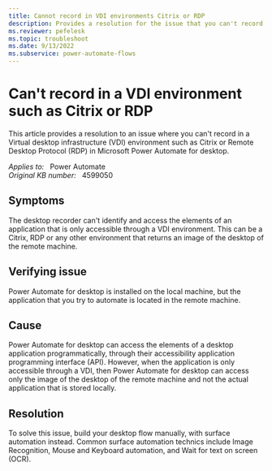 ```yaml
---
title: Cannot record in VDI environments Citrix or RDP
description: Provides a resolution for the issue that you can't record in a VDI environment such as Citrix or RDP.
ms.reviewer: pefelesk
ms.topic: troubleshoot
ms.date: 9/13/2022
ms.subservice: power-automate-flows
---
```

# Can't record in a VDI environment such as Citrix or RDP

This article provides a resolution to an issue where you can't record in a Virtual desktop infrastructure (VDI) environment such as Citrix or Remote Desktop Protocol (RDP) in Microsoft Power Automate for desktop.

_Applies to:_ &nbsp; Power Automate  
_Original KB number:_ &nbsp; 4599050

## Symptoms

The desktop recorder can't identify and access the elements of an application that is only accessible through a VDI environment. This can be a Citrix, RDP or any other environment that returns an image of the desktop of the remote machine.

## Verifying issue

Power Automate for desktop is installed on the local machine, but the application that you try to automate is located in the remote machine.

## Cause

Power Automate for desktop can access the elements of a desktop application programmatically, through their accessibility application programming interface (API). However, when the application is only accessible through a VDI, then Power Automate for desktop can access only the image of the desktop of the remote machine and not the actual application that is stored locally.

## Resolution

To solve this issue, build your desktop flow manually, with surface automation instead. Common surface automation technics include Image Recognition, Mouse and Keyboard automation, and Wait for text on screen (OCR).
